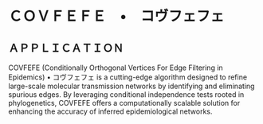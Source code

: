 # ＣＯＶＦＥＦＥ　•　コヴフェフェ　
## ＡＰＰＬＩＣＡＴＩＯＮ

COVFEFE (Conditionally Orthogonal Vertices For Edge Filtering in Epidemics) •
コヴフェフェ is a cutting-edge algorithm designed to refine large-scale
molecular transmission networks by identifying and eliminating spurious edges.
By leveraging conditional independence tests rooted in phylogenetics, COVFEFE
offers a computationally scalable solution for enhancing the accuracy of
inferred epidemiological networks.
